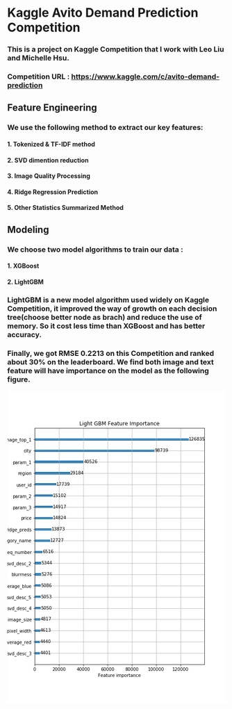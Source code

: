 # Kaggle Avito Demand Prediction Competition
### This is a project on Kaggle Competition that I work with Leo Liu and Michelle Hsu.
### Competition URL : https://www.kaggle.com/c/avito-demand-prediction
## Feature Engineering
### We use the following method to extract our key features:
#### 1. Tokenized & TF-IDF method 
#### 2. SVD dimention reduction
#### 3. Image Quality Processing
#### 4. Ridge Regression Prediction
#### 5. Other Statistics Summarized Method

## Modeling

### We choose two model algorithms to train our data :
#### 1. XGBoost
#### 2. LightGBM

### LightGBM is a new model algorithm used widely on Kaggle Competition, it improved the way of growth on each decision tree(choose better node as brach) and reduce the use of memory. So it cost less time than XGBoost and has better accuracy.

### Finally, we got RMSE 0.2213 on this Competition and ranked about 30% on the leaderboard. We find both image and text feature will have importance on the model as the following figure.
![](https://github.com/rockmk2013/Kaggle_Avito/blob/master/feature_import_0.2213.png)





